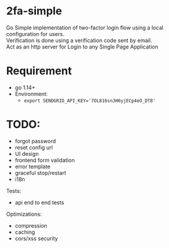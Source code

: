 # 2fa-simple 
Go Simple implementation of two-factor login flow using a local configuration for users. <br>
Verification is done using a verification code sent by email. <br>
Act as an http server for Login to any Single Page Application <br>

# Requirement
- go 1.14+
- Environment:
    - `export SENDGRID_API_KEY='7OL816snJH6yjECp4eO_DT8'`


# TODO:
- forgot password
- reset config url
- UI design
- frontend form validation
- error template
- graceful stop/restart
- i18n


Tests:
- api end to end tests


Optimizations:
- compression
- caching
- cors/xss security